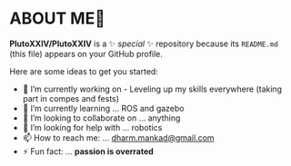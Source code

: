 # ABOUT ME👋

**PlutoXXIV/PlutoXXIV** is a ✨ _special_ ✨ repository because its `README.md` (this file) appears on your GitHub profile.

Here are some ideas to get you started:

- 🔭 I’m currently working on - Leveling up my skills everywhere (taking part in compes and fests)
- 🌱 I’m currently learning ... ROS and gazebo
- 👯 I’m looking to collaborate on ... anything
- 🤔 I’m looking for help with ... robotics
- 📫 How to reach me: ... dharm.mankad@gmail.com 
- ⚡ Fun fact: ... **passion is overrated**
